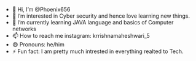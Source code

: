 - 👋 Hi, I’m @Phoenix656
- 👀 I’m interested in Cyber security and hence love learning new things.
- 🌱 I’m currently learning JAVA language and basics of Computer networks
- 📫 How to reach me instagram: krrishnamaheshwari_5
- 😄 Pronouns: he/him
- ⚡ Fun fact: I am pretty much intrested in everything realted to Tech.

<!---
Phoenix656/Phoenix656 is a ✨ special ✨ repository because its `README.md` (this file) appears on your GitHub profile.
You can click the Preview link to take a look at your changes.
--->

